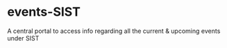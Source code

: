 # events-SIST
A central portal to access info regarding all the current &amp; upcoming events under SIST
